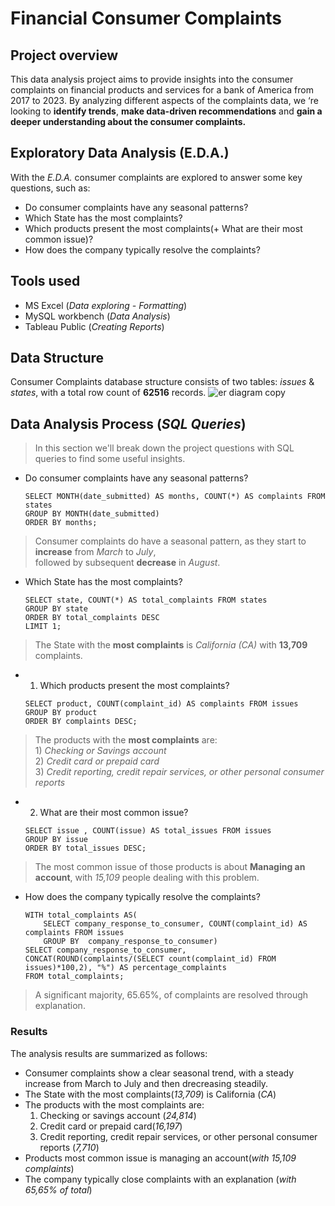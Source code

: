 # Financial Consumer Complaints

## Project overview
This data analysis project aims to provide insights into the consumer complaints on financial products and services for a bank of America from 2017 to 2023. By analyzing different aspects of the complaints data, we ‘re looking to **identify trends**, **make data-driven recommendations** and **gain a deeper understanding about the consumer complaints.**

## Exploratory Data Analysis (E.D.A.)
With the *E.D.A.* consumer complaints are explored to answer some key questions, such as:
- Do consumer complaints have any seasonal patterns?
- Which State has the most complaints?
- Which products present the most complaints(+ What are their most common issue)?
- How does the company typically resolve the complaints?

## Tools used
- MS Excel (*Data exploring - Formatting*)
- MySQL workbench (*Data Analysis*)
- Tableau Public (*Creating Reports*)

## Data Structure
Consumer Complaints database structure consists of two tables: *issues* & *states*, with a total row count of **62516** records.
![er diagram copy](https://github.com/user-attachments/assets/f4e2a1f5-41b7-46a8-a562-acaa795004c9)

## Data Analysis Process (*SQL Queries*)

 >In this section we'll break down the project questions with SQL queries to find some useful insights.


- Do consumer complaints have any seasonal patterns?

   ```
  SELECT MONTH(date_submitted) AS months, COUNT(*) AS complaints FROM states
  GROUP BY MONTH(date_submitted)
  ORDER BY months;
  ```
> Consumer complaints do have a seasonal pattern, as they start to **increase** from *March* to *July*, <br> followed by subsequent **decrease** in *August*.

- Which State has the most complaints?

  ```
  SELECT state, COUNT(*) AS total_complaints FROM states
  GROUP BY state
  ORDER BY total_complaints DESC
  LIMIT 1;
  ```
> The State with the **most complaints** is *California (CA)* with **13,709** complaints.

- 1) Which products present the most complaints?
     
  ```
  SELECT product, COUNT(complaint_id) AS complaints FROM issues
  GROUP BY product
  ORDER BY complaints DESC;
  ```
>The products with the **most complaints** are: <br> 1) *Checking or Savings account* <br>
                                                 2) *Credit card or prepaid card* <br>
                                                 3) *Credit reporting, credit repair services, or other personal consumer reports*
 						

- 2) What are their most common issue?
  ```
  SELECT issue , COUNT(issue) AS total_issues FROM issues
  GROUP BY issue
  ORDER BY total_issues DESC;
  ```
> The most common issue of those products is about **Managing an account**, with *15,109* people dealing with this problem.

- How does the company typically resolve the complaints?
  ```
  WITH total_complaints AS(
	  SELECT company_response_to_consumer, COUNT(complaint_id) AS complaints FROM issues
	  GROUP BY  company_response_to_consumer)
  SELECT company_response_to_consumer, CONCAT(ROUND(complaints/(SELECT count(complaint_id) FROM issues)*100,2), "%") AS percentage_complaints
  FROM total_complaints;
  ```
> A significant majority, 65.65%, of complaints are resolved through explanation.
### Results
The analysis results are summarized as follows:
- Consumer complaints show a clear seasonal trend, with a steady increase from March to July and then drecreasing steadily.
- The State with the most complaints(*13,709*) is California (*CA*)
- The products with the most complaints are:
    1) Checking or savings account (*24,814*)
    2) Credit card or prepaid card(*16,197*)
    3) Credit reporting, credit repair services, or other personal consumer reports (*7,710*)
- Products most common issue is managing an account(*with 15,109 complaints*)
- The company typically close complaints with an explanation (*with 65,65% of total*)
